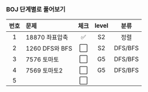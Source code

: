 ### BOJ 단계별로 풀어보기
| 번호 | 문제 | 체크 | level | 분류 |
|:---:|:---|:---:|:---:|:---:|
| 1 | 18870 좌표압축 | ✅ | S2 | 정렬 |
| 2 | 1260 DFS와 BFS | ⬜ | S2 | DFS/BFS |
| 3 | 7576 토마토  | ⬜ | G5 | DFS/BFS  |
| 4 | 7569 토마토2 | ⬜ | G5 | DFS/BFS  |
| 5 |  | ⬜ |  |   |
